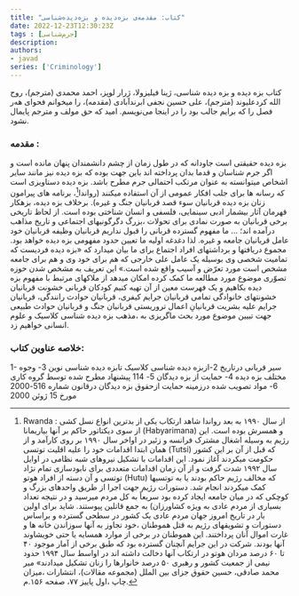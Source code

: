 ```yaml
---
title: "کتاب: مقدمه‌ی بزه‌دیده و بزه‌دیده‌شناسی"
date: 2022-12-23T12:30:23Z
tags : [جرم‌شناسی]
description: 
authors:
- javad
series: ['Criminology']
---
```


کتاب بزه دیده و بزه دیده شناسی، ژینا فیلیزولا، ژرار لوپز، احمد محمدی (مترجم)، روح الله کردعلیوند (مترجم)، علی حسین نجفی ابرندآبادی (مقدمه)، را میخوانم فحوای هەر فصل را که برایم جالب بود را در اینجا می‌نویسم. امید که حق مولف و مترجم پایمال نشود.

### مقدمه :

بزه دیده حقیقتی است جاودانه که در طول زمان از چشم دانشمندان پنهان مانده است و اگر جرم شناسان و قدما بدان پرداخته اند باین جهت بوده که بزه دیده نیز مانند سایر اشخاص میتوانسته به عنوان مرتکب احتمالی جرم مطرح باشد. بزه دیده دستاویزی است که رسانه ها برای جلب افکار عمومی از آن استفاده میکنند (رواندا[^1]، برنامه های پیرامون زنان بزه دیده قربانیان سوء قصد قربانیان جنگ و غیره). برخلاف بزه دیده، بزهکار قهرمان آثار بیشمار ادبی سینمایی، فلسفی و انسان شناختی بوده است. از لحاظ تاریخی برخی قربانیان به صورت نمادی برای تحولات ،بزرگ دگرگونیهای اجتماعی و تاریخ مذاهب درآمده اند؛ ... ما مفهوم گسترده قربانی را قبول نداریم قربانیان وظیفه قربانیان خود عامل قربانیان جامعه و غیره. لذا دغدغه اولیه ما تعيين حدود مفهومی بزه دیده خواهد بود. مجموع دریافتها و برداشتهای افراد اجتماع برای ما بیان میدارد که «بزه دیده فردیست که تمامیت شخصی وی بوسیله یک عامل علی خارجی که هم برای خود وی و هم برای جامعه مشخص است مورد تعرّض و آسیب واقع شده است.» این تعریف به مشخص شدن حوزه تصوّری موضوع مورد مطالعه ما کمک کرده امکان میدهد از ملاکهای مرتبط با مفهوم بزه دیده بکاهیم و یک فهرست معین از آن تهیه کنیم کودکان قربانی خشونت قربانیان خشونتهای خانوادگی تمامی قربانیان جرایم کیفری، قربانیان حوادث رانندگی، قربانیان جرایم علیه بشریت قربانیانِ اعمال تروریستی قربانیان جنگ و قربانیان حوادث طبیعی جهت تبیین موضوع مورد بحث ماگریزی به ،مذهب بزه دیده شناسی کلاسیک و علوم انسانی خواهیم زد.

### خلاصه عناوین کتاب:

1- سیر قربانی درتاریخ
2-ازبزه دیده شناسی کلاسیک تابزه دیده شناسی نوین
3- وجوه مختلف بزه دیده
4- حمایت از بزه دیدگان
5- 114 پیشنهاد مطرح شده توسط گروه کاری
6- مواد تصویب شده درزمینه حمایت ازحقوق بزه دیدگان درقانون شماره 516-2000 مورخ 15 ژوئن 2000
 
 
[^1]: Rwanda : از سال ۱۹۹۰ به بعد رواندا شاهد ارتکاب یکی از بدترین انواع نسل کشی از سوی دیکتاتور حاکم بر آنها بیاریمانا (Habyarimana) و همسرش بوده است. این رژیم به وسیله اشغال مشترک فرانسه و زئیر در اواخر سال ۱۹۹۰ بر روی کارآمد و از همان ابتدا اقدامات خود را علیه اقلیت توتسی (Tutsi) که قبل از آن بر این کشور حکومت میکردند آغاز نمود. این اقدامات با تشکیل نیروهای شبه نظامی در اوایل سال ۱۹۹۲ شدت گرفت و از آن زمان اقدامات متعددی برای نابودسازی تمام نژاد توتسی و آن
دسته از افراد هوتو (Hutu) که مخالف رژیم حاکم بودند یا به توتسیها کمک میکردند انجام شد. دستورات رژیم جهت اجرا از طریق واحدهای بزرگ و کوچکی که در میان جامعه ایجاد کرده بود سریعاً به کل مردم میرسید و در نتیجه تعداد بسیاری از مردم عادی به ویژه کشاورزان) به جمع قاتلین پیوستند. شاید برای اولین بار در تاریخ امروز جهان مردم عادی یک کشور در سطحی گسترده و براساس دستورات و تشویقهای رژیم به قتل هموطنان ،خود تجاوز به آنها سوزاندن خانه ها و غارت اموال آنان پرداختند. این هموطنان در برخی از موارد همسایه یا حتی خویشاوند آنها بودند. شرکت در این جرایم آنچنان گسترده بود که طبق برخی از آمار موجود ۴۰ تا ۶۰ درصد مردان هوتو در ارتکاب آنها دخالت داشته اند در اواسط سال ۱۹۹۴ حدود نیمی از جمعیت کشور و رهبری ۵۰ درصد خانوارها را زنان تشکیل میدادند»
 میر محمد صادقی، حسین حقوق جزای بین الملل (مجموعه مقالات)، انتشارات ،میزان چاپ ،اول پاییز ۷۷، صفحه ۱۵۶.م.
